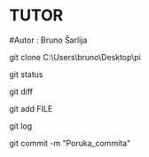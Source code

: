 # TUTOR

#Autor : Bruno Šarlija

git clone C:\Users\bruno\Desktop\pi

git status 

git diff

git add FILE

git log

git commit -m "Poruka_commita"